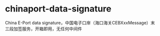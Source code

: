 # chinaport-data-signature
China E-Port data signature，中国电子口岸（海口海关CEBXxxMessage）末三段加签服务，开箱即用，无任何中间件
